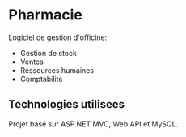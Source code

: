 Pharmacie
=========

Logiciel de gestion d'officine: 
* Gestion de stock
* Ventes
* Ressources humaines
* Comptabilité

## Technologies utilisees ##
Projet basé sur ASP.NET MVC, Web API et MySQL.
